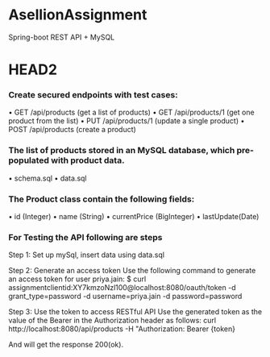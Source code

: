 # AsellionAssignment
Spring-boot REST API + MySQL 
# HEAD2
### Create secured endpoints with test cases:
 • GET /api/products (get a list of products)
 • GET /api/products/1 (get one product from the list)
 • PUT /api/products/1 (update a single product)
 • POST /api/products (create a product)

### The list of products stored in an MySQL database, which pre-populated with product data.
 • schema.sql
 • data.sql

### The Product class contain the following fields:
 • id (Integer)
 • name (String)
 • currentPrice (BigInteger)
 • lastUpdate(Date)

### For Testing the API following are steps

Step 1: Set up mySql, insert data using data.sql

Step 2: Generate an access token
Use the following command to generate an access token for user priya.jain: $ curl assignmentclientid:XY7kmzoNzl100@localhost:8080/oauth/token -d grant_type=password -d username=priya.jain -d password=password

Step 3: Use the token to access RESTful API
Use the generated token as the value of the Bearer in the Authorization header as follows: 
curl http://localhost:8080/api/products -H "Authorization: Bearer {token}

And will get the response 200(ok).
